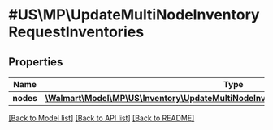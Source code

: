# #US\MP\UpdateMultiNodeInventoryRequestInventories

## Properties

Name | Type | Description | Notes
------------ | ------------- | ------------- | -------------
**nodes** | [**\Walmart\Model\MP\US\Inventory\UpdateMultiNodeInventoryRequestInventoriesNodesInner[]**](UpdateMultiNodeInventoryRequestInventoriesNodesInner.md) |  |


[[Back to Model list]](../) [[Back to API list]](../../Api/US/MP) [[Back to README]](../../README.md)

